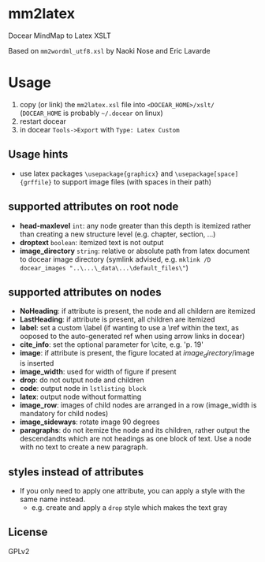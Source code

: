 # mm2latex
Docear MindMap to Latex XSLT

Based on `mm2wordml_utf8.xsl` by Naoki Nose and Eric Lavarde

# Usage
1. copy (or link) the `mm2latex.xsl` file into `<DOCEAR_HOME>/xslt/` (`DOCEAR_HOME` is probably `~/.docear` on linux)
2. restart docear
3. in docear `Tools->Export` with `Type: Latex Custom`

## Usage hints
- use latex packages `\usepackage{graphicx}` and `\usepackage[space]{grffile}` to support image files (with spaces in their path)

## supported attributes on root node
- **head-maxlevel** `int`: any node greater than this depth is itemized rather than creating a new structure level (e.g. chapter, section, ...)
- **droptext** `boolean`: itemized text is not output
- **image_directory** `string`: relative or absolute path from latex document to docear image directory (symlink advised, e.g. `mklink /D docear_images "..\...\_data\...\default_files\"`)

## supported attributes on nodes
- **NoHeading**: if attribute is present, the node and all childern are itemized
- **LastHeading**: if attribute is present, all children are itemized
- **label**: set a custom \label (if wanting to use a \ref within the text, as ooposed to the auto-generated ref when using arrow links in docear)
- **cite_info**: set the optional parameter for \cite, e.g. 'p. 19'
- **image**: if attribute is present, the figure located at $image_directory/$image is inserted
- **image_width**: used for width of figure if present
- **drop**: do not output node and children
- **code**: output node in `lstlisting block`
- **latex**: output node without formatting
- **image_row**: images of child nodes are arranged in a row (image_width is mandatory for child nodes)
- **image_sideways**: rotate image 90 degrees
- **paragraphs**: do not itemize the node and its children, rather output the descendandts which are not headings as one block of text. Use a node with no text to create a new paragraph.

## styles instead of attributes
- If you only need to apply one attribute, you can apply a style with the same name instead.
  - e.g. create and apply a `drop` style which makes the text gray

## License
GPLv2

